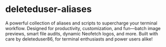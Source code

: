 # deleteduser-aliases
A powerful collection of aliases and scripts to supercharge your terminal workflow. Designed for productivity, customization, and fun—batch image previews, smart file audits, dynamic Neofetch logos, and more. Built with care by deleteduser86, for terminal enthusiasts and power users alike!
